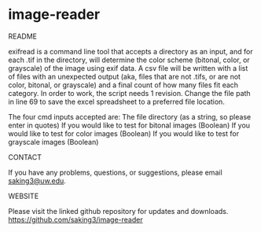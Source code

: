 # image-reader

README

exifread is a command line tool that accepts a directory as an input, and for each .tif in the directory, will determine the color scheme (bitonal, color, or grayscale) of the image using exif data. A csv file will be written with a list of files with an unexpected output (aka, files that are not .tifs, or are not color, bitonal, or grayscale) and a final count of how many files fit each category. In order to work, the script needs 1 revision. Change the file path in line 69 to save the excel spreadsheet to a preferred file location. 

The four cmd inputs accepted are: 
The file directory (as a string, so please enter in quotes)
If you would like to test for bitonal images (Boolean)
If you would like to test for color images (Boolean)
If you would like to test for grayscale images (Boolean)

CONTACT

If you have any problems, questions, or suggestions, please email saking3@uw.edu. 

WEBSITE

Please visit the linked github repository for updates and downloads. 
https://github.com/saking3/image-reader
